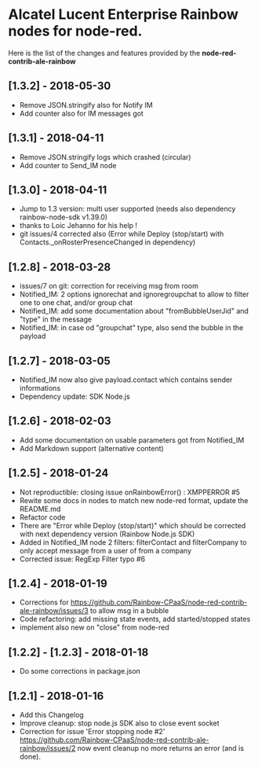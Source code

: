 # Alcatel Lucent Enterprise Rainbow nodes for node-red.

Here is the list of the changes and features provided by the **node-red-contrib-ale-rainbow**

## [1.3.2] - 2018-05-30
- Remove JSON.stringify also for Notify IM
- Add counter also for IM messages got

## [1.3.1] - 2018-04-11
- Remove JSON.stringify logs which crashed (circular)
- Add counter to Send_IM node

## [1.3.0] - 2018-04-11
- Jump to 1.3 version: multi user supported (needs also dependency rainbow-node-sdk v1.39.0)
- thanks to Loic Jehanno for his help !
- git issues/4 corrected also (Error while Deploy (stop/start) with Contacts._onRosterPresenceChanged in dependency)

## [1.2.8] - 2018-03-28
- issues/7 on git: correction for receiving msg from room
- Notified_IM: 2 options ignorechat and ignoregroupchat to allow to filter one to one chat, and/or group chat
- Notified_IM: add some documentation about "fromBubbleUserJid" and "type" in the message
- Notified_IM: in case od "groupchat" type, also send the bubble in the payload

## [1.2.7] - 2018-03-05
- Notified_IM now also give payload.contact which contains sender informations
- Dependency update: SDK Node.js

## [1.2.6] - 2018-02-03
- Add some documentation on usable parameters got from Notified_IM
- Add Markdown support (alternative content)

## [1.2.5] - 2018-01-24
- Not reproductible: closing issue onRainbowError() : XMPPERROR #5
- Rewite some docs in nodes to match new node-red format, update the README.md
- Refactor code
- There are "Error while Deploy (stop/start)" which should be corrected with next dependency version (Rainbow Node.js SDK)
- Added in Notified_IM node 2 filters: filterContact and filterCompany to only accept message from a user of from a company
- Corrected issue: RegExp Filter typo #6

## [1.2.4] - 2018-01-19
- Corrections for https://github.com/Rainbow-CPaaS/node-red-contrib-ale-rainbow/issues/3 to allow msg in a bubble
- Code refactoring: add missing state events, add started/stopped states
- implement also new on "close" from node-red

## [1.2.2] - [1.2.3] - 2018-01-18
- Do some corrections in package.json

## [1.2.1] - 2018-01-16
- Add this Changelog
- Improve cleanup: stop node.js SDK also to close event socket
- Correction for issue 'Error stopping node #2'
  https://github.com/Rainbow-CPaaS/node-red-contrib-ale-rainbow/issues/2
  now event cleanup no more returns an error (and is done).
